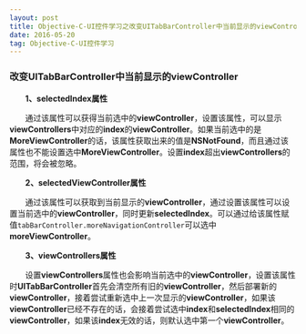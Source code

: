 ```yaml
---
layout: post
title: Objective-C-UI控件学习之改变UITabBarController中当前显示的viewController
date: 2016-05-20
tag: Objective-C-UI控件学习
---
```


### 改变UITabBarController中当前显示的viewController
&#160; &#160; &#160; &#160;**1、selectedIndex属性**

&#160; &#160; &#160; &#160;通过该属性可以获得当前选中的**viewController**，设置该属性，可以显示**viewControllers**中对应的**index**的**viewController**。如果当前选中的是**MoreViewController**的话，该属性获取出来的值是**NSNotFound**，而且通过该属性也不能设置选中**MoreViewController**。设置**index**超出**viewControllers**的范围，将会被忽略。

&#160; &#160; &#160; &#160;**2、selectedViewController属性**

&#160; &#160; &#160; &#160;通过该属性可以获取到当前显示的**viewController**，通过设置该属性可以设置当前选中的**viewController**，同时更新**selectedIndex**。可以通过给该属性赋值`tabBarController.moreNavigationController`可以选中**moreViewController**。

&#160; &#160; &#160; &#160;**3、viewControllers属性**

&#160; &#160; &#160; &#160;设置**viewControllers**属性也会影响当前选中的**viewController**，设置该属性时**UITabBarController**首先会清空所有旧的**viewController**，然后部署新的**viewController**，接着尝试重新选中上一次显示的**viewController**，如果该**viewController**已经不存在的话，会接着尝试选中**index**和**selectedIndex**相同的**viewController**，如果该**index**无效的话，则默认选中第一个**viewController**。
